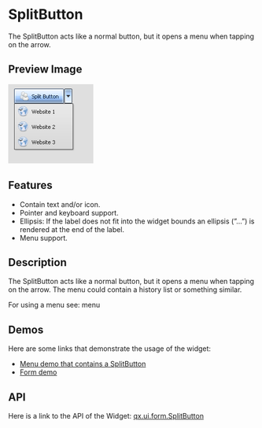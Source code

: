 SplitButton
===========

The SplitButton acts like a normal button, but it opens a menu when tapping on the arrow.

Preview Image
-------------

![SplitButton](splitbutton.png)

Features
--------

-   Contain text and/or icon.
-   Pointer and keyboard support.
-   Ellipsis: If the label does not fit into the widget bounds an ellipsis (”...”) is rendered at the end of the label.
-   Menu support.

Description
-----------

The SplitButton acts like a normal button, but it opens a menu when tapping on the arrow. The menu could contain a history list or something similar.

For using a menu see: menu

Demos
-----

Here are some links that demonstrate the usage of the widget:

-   [Menu demo that contains a SplitButton](http://demo.qooxdoo.org/%{version}/demobrowser/#widget~Menu.html)
-   [Form demo](http://demo.qooxdoo.org/%{version}/demobrowser/#showcase~Form.html)

API
---

Here is a link to the API of the Widget:
[qx.ui.form.SplitButton](http://demo.qooxdoo.org/%{version}/apiviewer/#qx.ui.form.SplitButton)
